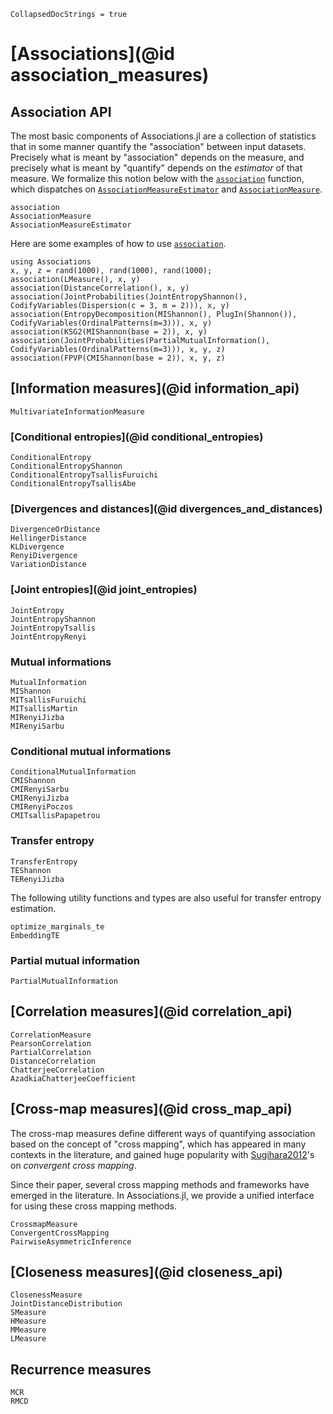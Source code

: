 ```@meta
CollapsedDocStrings = true
```

# [Associations](@id association_measures)

## Association API
The most basic components of Associations.jl are a collection of statistics that in some manner quantify the "association" between input datasets. Precisely what is meant by "association" depends on the measure, and precisely what is meant by "quantify" depends on the *estimator* of that measure. We formalize this notion below with the [`association`](@ref)
function, which dispatches on [`AssociationMeasureEstimator`](@ref) and [`AssociationMeasure`](@ref).


```@docs
association
AssociationMeasure
AssociationMeasureEstimator
```

Here are some examples of how to use [`association`](@ref).

```@repl
using Associations
x, y, z = rand(1000), rand(1000), rand(1000);
association(LMeasure(), x, y)
association(DistanceCorrelation(), x, y)
association(JointProbabilities(JointEntropyShannon(), CodifyVariables(Dispersion(c = 3, m = 2))), x, y)
association(EntropyDecomposition(MIShannon(), PlugIn(Shannon()), CodifyVariables(OrdinalPatterns(m=3))), x, y)
association(KSG2(MIShannon(base = 2)), x, y)
association(JointProbabilities(PartialMutualInformation(), CodifyVariables(OrdinalPatterns(m=3))), x, y, z)
association(FPVP(CMIShannon(base = 2)), x, y, z)
```

## [Information measures](@id information_api)

```@docs
MultivariateInformationMeasure
```

### [Conditional entropies](@id conditional_entropies)

```@docs
ConditionalEntropy
ConditionalEntropyShannon
ConditionalEntropyTsallisFuruichi
ConditionalEntropyTsallisAbe
```

### [Divergences and distances](@id divergences_and_distances)

```@docs
DivergenceOrDistance
HellingerDistance
KLDivergence
RenyiDivergence
VariationDistance
```

### [Joint entropies](@id joint_entropies)

```@docs
JointEntropy
JointEntropyShannon
JointEntropyTsallis
JointEntropyRenyi
```

### Mutual informations

```@docs
MutualInformation
MIShannon
MITsallisFuruichi
MITsallisMartin
MIRenyiJizba
MIRenyiSarbu
```

### Conditional mutual informations

```@docs
ConditionalMutualInformation
CMIShannon
CMIRenyiSarbu
CMIRenyiJizba
CMIRenyiPoczos
CMITsallisPapapetrou
```

### Transfer entropy

```@docs
TransferEntropy
TEShannon
TERenyiJizba
```

The following utility functions and types are also useful for transfer entropy estimation.

```@docs
optimize_marginals_te
EmbeddingTE
```


### Partial mutual information

```@docs
PartialMutualInformation
```

## [Correlation measures](@id correlation_api)

```@docs
CorrelationMeasure
PearsonCorrelation
PartialCorrelation
DistanceCorrelation
ChatterjeeCorrelation
AzadkiaChatterjeeCoefficient
```

## [Cross-map measures](@id cross_map_api)

The cross-map measures define different ways of quantifying association based on the 
concept of "cross mapping", which has appeared in many contexts in the literature,
and gained huge popularity with  [Sugihara2012](@citet)'s on *convergent cross mapping*.

Since their paper, several cross mapping methods and frameworks have emerged in the
literature. In Associations.jl, we provide a unified interface for using these cross
mapping methods.

```@docs
CrossmapMeasure
ConvergentCrossMapping
PairwiseAsymmetricInference
```

## [Closeness measures](@id closeness_api)

```@docs
ClosenessMeasure
JointDistanceDistribution
SMeasure
HMeasure
MMeasure
LMeasure
```

## Recurrence measures

```@docs
MCR
RMCD
```